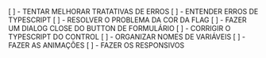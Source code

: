 [ ] - TENTAR MELHORAR TRATATIVAS DE ERROS
[ ] - ENTENDER ERROS DE TYPESCRIPT
[ ] - RESOLVER O PROBLEMA DA COR DA FLAG
[ ] - FAZER UM DIALOG CLOSE DO BUTTON DE FORMULÁRIO
[ ] - CORRIGIR O TYPESCRIPT DO CONTROL
[ ] - ORGANIZAR NOMES DE VARIÁVEIS
[ ] - FAZER AS ANIMAÇÕES
[ ] - FAZER OS RESPONSIVOS
